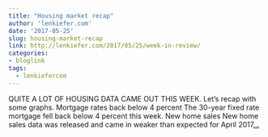 ```yaml
---
title: "Housing market recap"
author: 'lenkiefer.com'
date: '2017-05-25'
slug: housing-market-recap
link: http://lenkiefer.com/2017/05/25/week-in-review/
categories:
- bloglink
tags:
  - lenkiefercom
---
```


QUITE A LOT OF HOUSING DATA CAME OUT THIS WEEK. Let’s recap with some graphs. Mortgage rates back below 4 percentThe 30-year fixed rate mortgage fell back below 4 percent this week. New home salesNew home sales data was released and came in weaker than expected for April 2017[... <i class="fas fa-external-link-alt"></i>](http://lenkiefer.com/2017/05/25/week-in-review/)

